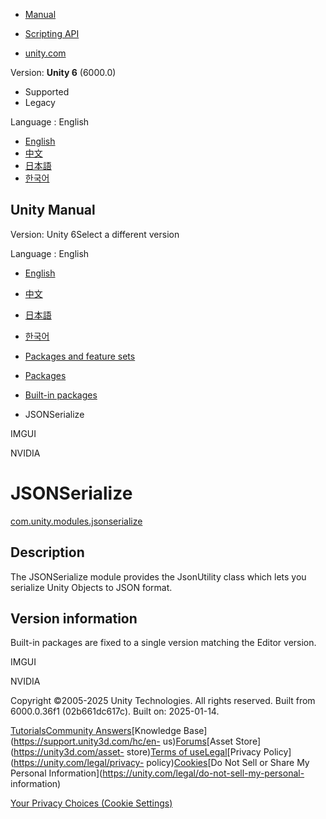 [](https://docs.unity3d.com)

  * [Manual](../Manual/index.html)
  * [Scripting API](../ScriptReference/index.html)

  * [unity.com](https://unity.com/)

Version: **Unity 6** (6000.0)

  * Supported
  * Legacy

Language : English

  * [English](/Manual/com.unity.modules.jsonserialize.html)
  * [中文](/cn/current/Manual/com.unity.modules.jsonserialize.html)
  * [日本語](/ja/current/Manual/com.unity.modules.jsonserialize.html)
  * [한국어](/kr/current/Manual/com.unity.modules.jsonserialize.html)

[](https://docs.unity3d.com)

## Unity Manual

Version: Unity 6Select a different version

Language : English

  * [English](/Manual/com.unity.modules.jsonserialize.html)
  * [中文](/cn/current/Manual/com.unity.modules.jsonserialize.html)
  * [日本語](/ja/current/Manual/com.unity.modules.jsonserialize.html)
  * [한국어](/kr/current/Manual/com.unity.modules.jsonserialize.html)

  * [Packages and feature sets](PackagesList.html)
  * [Packages](Packages-all.html)
  * [Built-in packages](pack-build.html)
  * JSONSerialize 

[](com.unity.modules.imgui.html)

IMGUI

[](com.unity.modules.nvidia.html)

NVIDIA

# JSONSerialize

[com.unity.modules.jsonserialize](https://docs.unity3d.com/6000.0/Documentation/ScriptReference/UnityEngine.JSONSerializeModule.html)

## Description

The JSONSerialize module provides the JsonUtility class which lets you
serialize Unity Objects to JSON format.

## Version information

Built-in packages are fixed to a single version matching the Editor version.

[](com.unity.modules.imgui.html)

IMGUI

[](com.unity.modules.nvidia.html)

NVIDIA

Copyright ©2005-2025 Unity Technologies. All rights reserved. Built from
6000.0.36f1 (02b661dc617c). Built on: 2025-01-14.

[Tutorials](https://learn.unity.com/)[Community
Answers](https://answers.unity3d.com)[Knowledge
Base](https://support.unity3d.com/hc/en-
us)[Forums](https://forum.unity3d.com)[Asset Store](https://unity3d.com/asset-
store)[Terms of
use](https://docs.unity3d.com/Manual/TermsOfUse.html)[Legal](https://unity.com/legal)[Privacy
Policy](https://unity.com/legal/privacy-
policy)[Cookies](https://unity.com/legal/cookie-policy)[Do Not Sell or Share
My Personal Information](https://unity.com/legal/do-not-sell-my-personal-
information)

[Your Privacy Choices (Cookie Settings)](javascript:void\(0\);)

